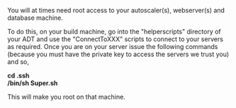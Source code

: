 You will at times need root access to your autoscaler(s), webserver(s) and database machine.

To do this, on your build machine, go into the "helperscripts" directory of your ADT and use the "ConnectToXXX" scripts to connect to your servers as required.
Once you are on your server issue the following commands (because you must have the private key to access the servers we trust you) and so,

**cd .ssh**  
**/bin/sh Super.sh**

This will make you root on that machine. 
